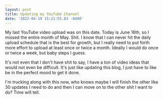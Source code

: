 ```yaml
--- 
layout: post 
title: Updating my YouTube Channel 
date: '2022-04-19 15:21:55.83 -0400' 
--- 
```

My last YouTube video upload was on this date. Today is June 16th, so I missed the entire month of May. Shit. I 
know that I can never hit the daily upload schedule that is the best for growth, but I really need to put forth 
more effort to upload at least once or twice a month. Ideally I would do once or twice a week, but baby steps I 
guess. 

It's not even that I don't have shit to say, I have a ton of video ideas that would not even be difficult. It's 
just like updating this blog, I just have to like be in the perfect mood to get it done. 

I'm trucking along with this now, who knows maybe I will finish the other like 30 updates I need to do and then 
I can move on to the other shit I want to do? Time will tell.
